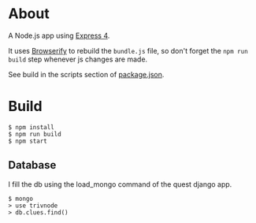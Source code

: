 # About

A Node.js app using [Express 4](http://expressjs.com/).

It uses [Browserify](http://browserify.org/) to rebuild the `bundle.js` file, 
so don't forget the `npm run build` step whenever js changes are made. 

See build in the scripts section of [package.json](package.json). 


# Build

    $ npm install
    $ npm run build
    $ npm start


## Database
I fill the db using the load_mongo command of the quest django app.

    $ mongo
    > use trivnode
    > db.clues.find()
    
